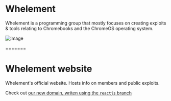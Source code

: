 # Whelement
Whelement is a programming group that mostly focuses on creating exploits & tools relating to Chromebooks and the ChromeOS operating system.

![image](https://github.com/Whelement/Whelement.github.io/assets/116377025/e34b9df4-3364-4ec9-9207-8c9996e2b6b0) 

=======
# Whelement website
Whelement's official website. Hosts info on members and public exploits.

Check out [our new domain, writen using the `reactjs` branch](https://whelement.me)
